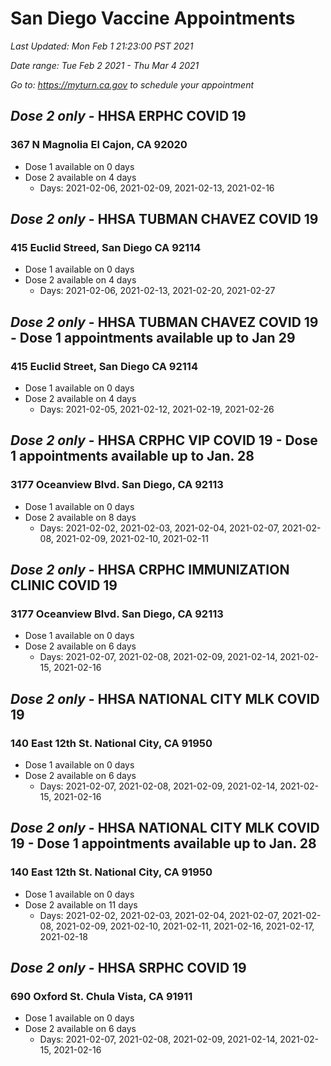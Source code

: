 # San Diego Vaccine Appointments
*Last Updated: Mon Feb 1 21:23:00 PST 2021*

*Date range: Tue Feb 2 2021 - Thu Mar 4 2021*

*Go to: https://myturn.ca.gov to schedule your appointment*


## *Dose 2 only* - HHSA ERPHC COVID 19
### 367 N Magnolia El Cajon, CA 92020
- Dose 1 available on 0 days
- Dose 2 available on 4 days
  - Days: 2021-02-06, 2021-02-09, 2021-02-13, 2021-02-16

## *Dose 2 only* - HHSA TUBMAN CHAVEZ COVID 19
### 415 Euclid Streed, San Diego CA 92114
- Dose 1 available on 0 days
- Dose 2 available on 4 days
  - Days: 2021-02-06, 2021-02-13, 2021-02-20, 2021-02-27

## *Dose 2 only* - HHSA TUBMAN CHAVEZ COVID 19 - Dose 1 appointments available up to Jan 29
### 415 Euclid Street, San Diego CA 92114
- Dose 1 available on 0 days
- Dose 2 available on 4 days
  - Days: 2021-02-05, 2021-02-12, 2021-02-19, 2021-02-26

## *Dose 2 only* - HHSA CRPHC VIP COVID 19 - Dose 1 appointments available up to Jan. 28
### 3177 Oceanview Blvd. San Diego, CA 92113
- Dose 1 available on 0 days
- Dose 2 available on 8 days
  - Days: 2021-02-02, 2021-02-03, 2021-02-04, 2021-02-07, 2021-02-08, 2021-02-09, 2021-02-10, 2021-02-11

## *Dose 2 only* - HHSA CRPHC IMMUNIZATION CLINIC COVID 19
### 3177 Oceanview Blvd. San Diego, CA 92113
- Dose 1 available on 0 days
- Dose 2 available on 6 days
  - Days: 2021-02-07, 2021-02-08, 2021-02-09, 2021-02-14, 2021-02-15, 2021-02-16

## *Dose 2 only* - HHSA NATIONAL CITY MLK COVID 19
### 140 East 12th St. National City, CA 91950
- Dose 1 available on 0 days
- Dose 2 available on 6 days
  - Days: 2021-02-07, 2021-02-08, 2021-02-09, 2021-02-14, 2021-02-15, 2021-02-16

## *Dose 2 only* - HHSA NATIONAL CITY MLK COVID 19 - Dose 1 appointments available up to Jan. 28
### 140 East 12th St. National City, CA 91950
- Dose 1 available on 0 days
- Dose 2 available on 11 days
  - Days: 2021-02-02, 2021-02-03, 2021-02-04, 2021-02-07, 2021-02-08, 2021-02-09, 2021-02-10, 2021-02-11, 2021-02-16, 2021-02-17, 2021-02-18

## *Dose 2 only* - HHSA SRPHC COVID 19
### 690 Oxford St. Chula Vista, CA 91911
- Dose 1 available on 0 days
- Dose 2 available on 6 days
  - Days: 2021-02-07, 2021-02-08, 2021-02-09, 2021-02-14, 2021-02-15, 2021-02-16

